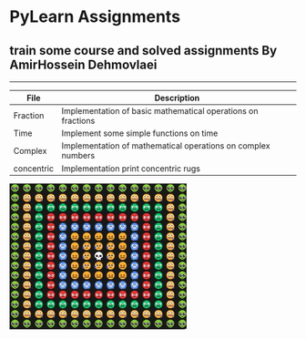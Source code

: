 # PyLearn Assignments
## train some course and solved assignments By AmirHossein Dehmovlaei

---
| File      | Description |
| ----------- | ----------- |
|Fraction|Implementation of basic mathematical operations on fractions |
|Time|Implement some simple functions on time|
|Complex|Implementation of mathematical operations on complex numbers|
|concentric|Implementation print concentric rugs|
![concentric](concentric.jpg)
